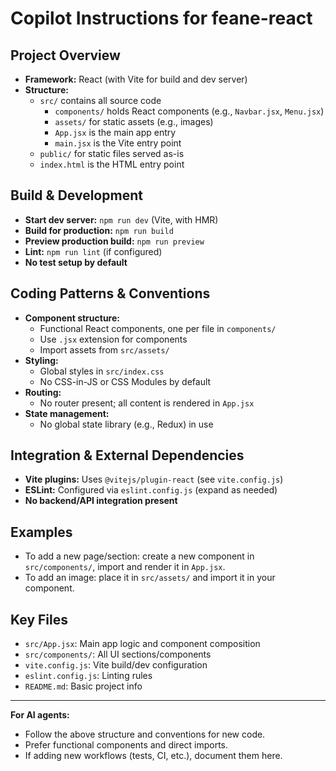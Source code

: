 # Copilot Instructions for feane-react

## Project Overview
- **Framework:** React (with Vite for build and dev server)
- **Structure:**
  - `src/` contains all source code
    - `components/` holds React components (e.g., `Navbar.jsx`, `Menu.jsx`)
    - `assets/` for static assets (e.g., images)
    - `App.jsx` is the main app entry
    - `main.jsx` is the Vite entry point
  - `public/` for static files served as-is
  - `index.html` is the HTML entry point

## Build & Development
- **Start dev server:** `npm run dev` (Vite, with HMR)
- **Build for production:** `npm run build`
- **Preview production build:** `npm run preview`
- **Lint:** `npm run lint` (if configured)
- **No test setup by default**

## Coding Patterns & Conventions
- **Component structure:**
  - Functional React components, one per file in `components/`
  - Use `.jsx` extension for components
  - Import assets from `src/assets/`
- **Styling:**
  - Global styles in `src/index.css`
  - No CSS-in-JS or CSS Modules by default
- **Routing:**
  - No router present; all content is rendered in `App.jsx`
- **State management:**
  - No global state library (e.g., Redux) in use

## Integration & External Dependencies
- **Vite plugins:** Uses `@vitejs/plugin-react` (see `vite.config.js`)
- **ESLint:** Configured via `eslint.config.js` (expand as needed)
- **No backend/API integration present**

## Examples
- To add a new page/section: create a new component in `src/components/`, import and render it in `App.jsx`.
- To add an image: place it in `src/assets/` and import it in your component.

## Key Files
- `src/App.jsx`: Main app logic and component composition
- `src/components/`: All UI sections/components
- `vite.config.js`: Vite build/dev configuration
- `eslint.config.js`: Linting rules
- `README.md`: Basic project info

---

**For AI agents:**
- Follow the above structure and conventions for new code.
- Prefer functional components and direct imports.
- If adding new workflows (tests, CI, etc.), document them here.
